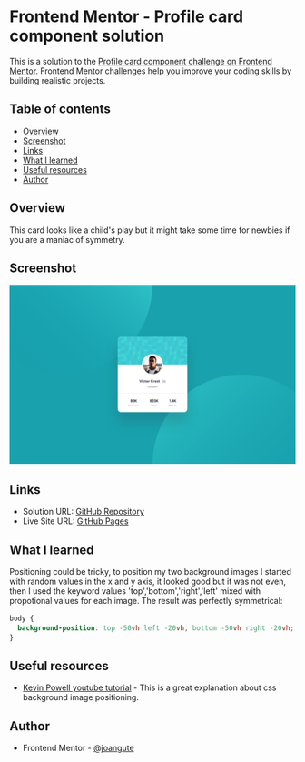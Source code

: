 # Frontend Mentor - Profile card component solution

This is a solution to the [Profile card component challenge on Frontend Mentor](https://www.frontendmentor.io/challenges/profile-card-component-cfArpWshJ). Frontend Mentor challenges help you improve your coding skills by building realistic projects. 

## Table of contents

- [Overview](#overview)
- [Screenshot](#screenshot)
- [Links](#links)
- [What I learned](#what-i-learned)
- [Useful resources](#useful-resources)
- [Author](#author)

## Overview

This card looks like a child's play but it might take some time for newbies if you are a maniac of symmetry.

## Screenshot

![Desktop Screenshot](screenshots/desktop_1440x900.png)

## Links

- Solution URL: [GitHub Repository](https://github.com/joangute/profile-card/)
- Live Site URL: [GitHub Pages](https://joangute.github.io/profile-card/)

## What I learned

Positioning could be tricky, to position my two background images I started with random values in the x and y axis, it looked good but it was not even, then I used the keyword values 'top','bottom','right','left' mixed with propotional values for each image. The result was perfectly symmetrical:

```css
body {
  background-position: top -50vh left -20vh, bottom -50vh right -20vh;
}
```

## Useful resources

- [Kevin Powell youtube tutorial](https://www.youtube.com/watch?v=3T_Jy1CqH9k&t=58s) - This is a great explanation about css background image positioning.

## Author

- Frontend Mentor - [@joangute](https://www.frontendmentor.io/profile/joangute)